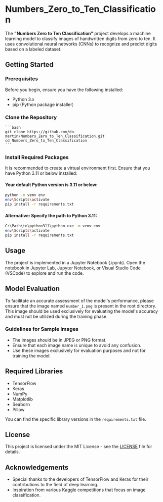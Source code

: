 # Numbers_Zero_to_Ten_Classification

 The **"Numbers Zero to Ten Classification"** project develops a machine learning model to classify images of handwritten digits from zero to ten. It uses convolutional neural networks (CNNs) to recognize and predict digits based on a labeled dataset.

## Getting Started

### Prerequisites

Before you begin, ensure you have the following installed:

- Python 3.x
- pip (Python package installer)

### Clone the Repository

    ```bash
    git clone https://github.com/do-martin/Numbers_Zero_to_Ten_Classification.git
    cd Numbers_Zero_to_Ten_Classification
    ```

### Install Required Packages

It is recommended to create a virtual environment first. Ensure that you have Python 3.11 or below installed:

#### Your default Python version is 3.11 or below: 

```bash
python -m venv env
env\Scripts\activate
pip install -r requirements.txt
```

#### Alternative: Specify the path to Python 3.11:

```bash
C:\Path\to\python311\python.exe -m venv env
env\Scripts\activate
pip install -r requirements.txt
```

## Usage

The project is implemented in a Jupyter Notebook (.ipynb). Open the notebook in Jupyter Lab, Jupyter Notebook, or Visual Studio Code (VSCode) to explore and run the code.

## Model Evaluation

To facilitate an accurate assessment of the model's performance, please ensure that the image named `number_1.png` is present in the root directory. This image should be used exclusively for evaluating the model's accuracy and must not be utilized during the training phase.


### Guidelines for Sample Images

- The images should be in JPEG or PNG format.
- Ensure that each image name is unique to avoid any confusion.
- Use these images exclusively for evaluation purposes and not for training the model.

## Required Libraries

- TensorFlow
- Keras
- NumPy
- Matplotlib
- Seaborn
- Pillow

You can find the specific library versions in the `requirements.txt` file.

## License

This project is licensed under the MIT License - see the [LICENSE](LICENSE) file for details.

## Acknowledgements

- Special thanks to the developers of TensorFlow and Keras for their contributions to the field of deep learning.
- Inspiration from various Kaggle competitions that focus on image classification.
